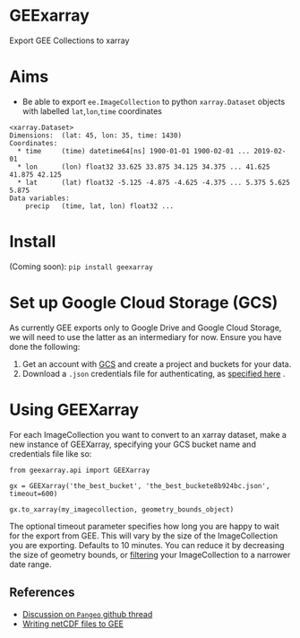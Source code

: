 # GEExarray
Export GEE Collections to xarray

# Aims
- Be able to export `ee.ImageCollection` to python `xarray.Dataset` objects with labelled `lat`,`lon`,`time` coordinates

```
<xarray.Dataset>
Dimensions:  (lat: 45, lon: 35, time: 1430)
Coordinates:
  * time     (time) datetime64[ns] 1900-01-01 1900-02-01 ... 2019-02-01
  * lon      (lon) float32 33.625 33.875 34.125 34.375 ... 41.625 41.875 42.125
  * lat      (lat) float32 -5.125 -4.875 -4.625 -4.375 ... 5.375 5.625 5.875
Data variables:
    precip   (time, lat, lon) float32 ...
```

# Install

(Coming soon):
`pip install geexarray`

# Set up Google Cloud Storage (GCS)

As currently GEE exports only to Google Drive and Google Cloud Storage, we will need to use the latter as an intermediary for now. Ensure you have done the following:

1. Get an account with [GCS](https://cloud.google.com/storage/) and create a project and buckets for your data.
2. Download a `.json` credentials file for authenticating, as [specified here](https://cloud.google.com/docs/authentication/production#obtaining_and_providing_service_account_credentials_manually) .

# Using GEEXarray

For each ImageCollection you want to convert to an xarray dataset, make a new instance of GEEXarray, specifying your GCS bucket name and credentials file like so:

``` 
from geexarray.api import GEEXarray

gx = GEEXarray('the_best_bucket', 'the_best_buckete8b924bc.json', timeout=600)

gx.to_xarray(my_imagecollection, geometry_bounds_object)
```

The optional timeout parameter specifies how long you are happy to wait for the export from GEE. This will vary by the size of the ImageCollection you are exporting. Defaults to 10 minutes. You can reduce it by decreasing the size of geometry bounds, or [filtering](https://developers.google.com/earth-engine/ic_filtering) your ImageCollection to a narrower date range.

## References
- [Discussion on `Pangeo` github thread](https://github.com/pangeo-data/pangeo/issues/216)
- [Writing netCDF files to GEE](http://arbennett.github.io/software,/hydrology/2017/07/30/netcdfToGEE.html)
